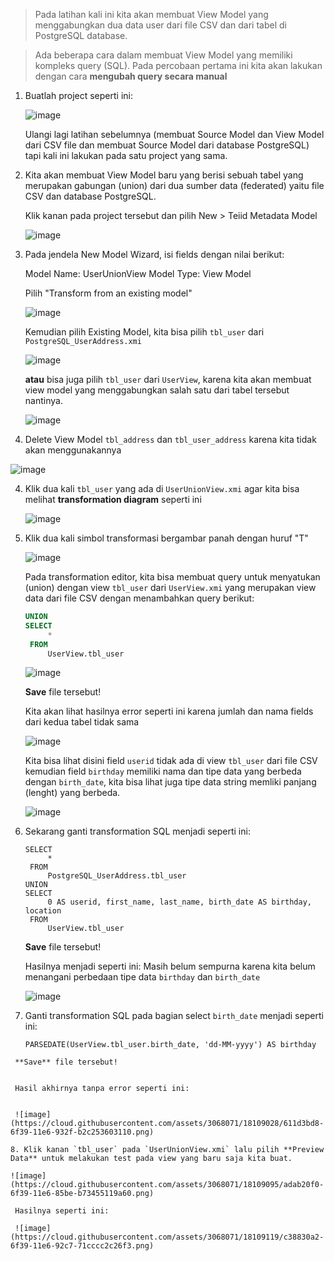 > Pada latihan kali ini kita akan membuat View Model yang menggabungkan dua data user dari file CSV dan dari tabel di PostgreSQL database.

> Ada beberapa cara dalam membuat View Model yang memiliki kompleks query (SQL). Pada percobaan pertama ini kita akan lakukan dengan cara **mengubah query secara manual**

1. Buatlah project seperti ini:

   ![image](https://cloud.githubusercontent.com/assets/3068071/18096387/322a0408-6f04-11e6-869b-0d334168d894.png)
   
   Ulangi lagi latihan sebelumnya (membuat Source Model dan View Model dari CSV file dan membuat Source Model dari database PostgreSQL) tapi kali ini lakukan pada satu project yang sama.
   
   
2. Kita akan membuat View Model baru yang berisi sebuah tabel yang merupakan gabungan (union) dari dua sumber data (federated)  yaitu file CSV dan database PostgreSQL.

   Klik kanan pada project tersebut dan pilih New > Teiid Metadata Model 

   ![image](https://cloud.githubusercontent.com/assets/3068071/18096520/abef52de-6f04-11e6-99a6-8792ad1b9e02.png)

3. Pada jendela New Model Wizard, isi fields dengan nilai berikut:

   Model Name: UserUnionView
   Model Type: View Model

   Pilih "Transform from an existing model"

   ![image](https://cloud.githubusercontent.com/assets/3068071/18096616/063c5142-6f05-11e6-8d0a-7683215b8f18.png)

   Kemudian pilih Existing Model, kita bisa pilih `tbl_user` dari `PostgreSQL_UserAddress.xmi`

   ![image](https://cloud.githubusercontent.com/assets/3068071/18106810/6f2315cc-6f2f-11e6-8705-16d40129a745.png)

   **atau** bisa juga pilih `tbl_user` dari `UserView`, karena kita akan membuat view model yang menggabungkan salah satu dari tabel tersebut nantinya.

   
   ![image](https://cloud.githubusercontent.com/assets/3068071/18106869/a4e50134-6f2f-11e6-9267-c163a73666f5.png)

3.   Delete View Model `tbl_address` dan `tbl_user_address` karena kita tidak akan menggunakannya

   ![image](https://cloud.githubusercontent.com/assets/3068071/18107458/3943c246-6f32-11e6-916a-d3183f77e7ea.png)

   
4. Klik dua kali `tbl_user` yang ada di `UserUnionView.xmi` agar kita bisa melihat **transformation diagram** seperti ini

   ![image](https://cloud.githubusercontent.com/assets/3068071/18107564/9d42e0ce-6f32-11e6-9823-463c79d264b0.png)

5. Klik dua kali simbol transformasi bergambar panah dengan huruf "T"

   ![image](https://cloud.githubusercontent.com/assets/3068071/18107643/f5a2a33a-6f32-11e6-9000-01f97bd06187.png)

   Pada transformation editor, kita bisa membuat query untuk menyatukan (union) dengan view `tbl_user` dari `UserView.xmi` yang merupakan view data dari file CSV dengan menambahkan query berikut:

   ```sql
   UNION
   SELECT
		*
	FROM
		UserView.tbl_user
   ```

   ![image](https://cloud.githubusercontent.com/assets/3068071/18107699/4865e816-6f33-11e6-83a3-30c03e79101d.png)

   **Save** file tersebut!

   Kita akan lihat hasilnya error seperti ini karena jumlah dan nama fields dari kedua tabel tidak sama

   ![image](https://cloud.githubusercontent.com/assets/3068071/18107878/015e252c-6f34-11e6-9e9e-931a733519bb.png)

   Kita bisa lihat disini field `userid` tidak ada di view `tbl_user` dari file CSV kemudian field `birthday` memiliki nama dan tipe data yang berbeda dengan `birth_date`, kita bisa lihat juga tipe data string memliki panjang (lenght) yang berbeda.

   ![image](https://cloud.githubusercontent.com/assets/3068071/18108033/b8963270-6f34-11e6-935b-422fd8d30b14.png)

6. Sekarang ganti transformation SQL menjadi seperti ini:

   ```
   SELECT
		*
	FROM
		PostgreSQL_UserAddress.tbl_user
   UNION
   SELECT
		0 AS userid, first_name, last_name, birth_date AS birthday, location
	FROM
		UserView.tbl_user
   ```
   **Save** file tersebut!

   Hasilnya menjadi seperti ini: Masih belum sempurna karena kita belum menangani perbedaan tipe data `birthday` dan `birth_date`

   ![image](https://cloud.githubusercontent.com/assets/3068071/18108626/4606dd1a-6f37-11e6-8bfd-640b09a7a6e1.png)

7. Ganti transformation SQL pada bagian select `birth_date` menjadi seperti ini:

   ```
   PARSEDATE(UserView.tbl_user.birth_date, 'dd-MM-yyyy') AS birthday
  ```
   **Save** file tersebut!


   Hasil akhirnya tanpa error seperti ini:


   ![image](https://cloud.githubusercontent.com/assets/3068071/18109028/611d3bd8-6f39-11e6-932f-b2c253603110.png)

8. Klik kanan `tbl_user` pada `UserUnionView.xmi` lalu pilih **Preview Data** untuk melakukan test pada view yang baru saja kita buat.

  ![image](https://cloud.githubusercontent.com/assets/3068071/18109095/adab20f0-6f39-11e6-85be-b73455119a60.png)

   Hasilnya seperti ini:

   ![image](https://cloud.githubusercontent.com/assets/3068071/18109119/c38830a2-6f39-11e6-92c7-71cccc2c26f3.png)














